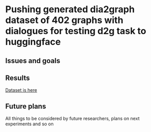 # Pushing generated dia2graph dataset of 402 graphs with dialogues for testing d2g task to huggingface 

## Issues and goals


## Results

[Dataset is here](https://huggingface.co/datasets/DeepPavlov/d2g_generated)

## Future plans

All things to be considered by future researchers, plans on next experiments and so on